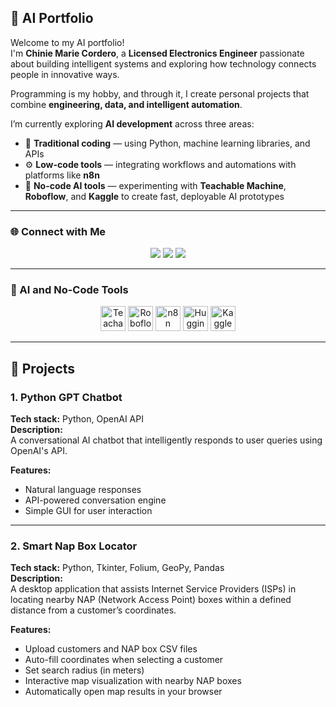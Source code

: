## 🤖 AI Portfolio  

Welcome to my AI portfolio!  
I'm **Chinie Marie Cordero**, a **Licensed Electronics Engineer** passionate about building intelligent systems and exploring how technology connects people in innovative ways.  

Programming is my hobby, and through it, I create personal projects that combine **engineering, data, and intelligent automation**.  

I’m currently exploring **AI development** across three areas:  
- 🧠 **Traditional coding** — using Python, machine learning libraries, and APIs  
- ⚙️ **Low-code tools** — integrating workflows and automations with platforms like **n8n**  
- 🚀 **No-code AI tools** — experimenting with **Teachable Machine**, **Roboflow**, and **Kaggle** to create fast, deployable AI prototypes  

---

### 🌐 Connect with Me  
<p align="center">
  <a href="https://github.com/engrcjin"><img src="https://img.shields.io/badge/GitHub-181717?style=for-the-badge&logo=github&logoColor=white"/></a>
  <a href="http://www.linkedin.com/in/corderochinie"><img src="https://img.shields.io/badge/LinkedIn-0077B5?style=for-the-badge&logo=linkedin&logoColor=white"/></a>
  <a href="mailto:corderochinmaries@gmail.com"><img src="https://img.shields.io/badge/Gmail-D14836?style=for-the-badge&logo=gmail&logoColor=white"/></a>
</p>

---

### 🧩 AI and No-Code Tools  

<p align="center">
  <img src="https://encrypted-tbn0.gstatic.com/images?q=tbn:ANd9GcRuoDnybkjAaB9DmZNH4em5CySqrwacTBufiA&s" height="40" alt="Teachable Machine"/>
  <img src="https://avatars.githubusercontent.com/u/53104118?s=280&v=4" height="40" alt="Roboflow"/>
  <img src="https://avatars.githubusercontent.com/u/45487711?s=200&v=4" height="40" alt="n8n"/>
  <img src="https://huggingface.co/front/assets/huggingface_logo-noborder.svg" height="40" alt="Hugging Face"/>
  <img src="https://www.kaggle.com/static/images/site-logo.svg" height="40" alt="Kaggle"/>
</p>

---

## 🧠 Projects  

### 1. Python GPT Chatbot  
**Tech stack:** Python, OpenAI API  
**Description:**  
A conversational AI chatbot that intelligently responds to user queries using OpenAI's API.  

**Features:**  
- Natural language responses  
- API-powered conversation engine  
- Simple GUI for user interaction  

---

### 2. Smart Nap Box Locator  
**Tech stack:** Python, Tkinter, Folium, GeoPy, Pandas  
**Description:**  
A desktop application that assists Internet Service Providers (ISPs) in locating nearby NAP (Network Access Point) boxes within a defined distance from a customer’s coordinates.  

**Features:**  
- Upload customers and NAP box CSV files  
- Auto-fill coordinates when selecting a customer  
- Set search radius (in meters)  
- Interactive map visualization with nearby NAP boxes  
- Automatically open map results in your browser  
